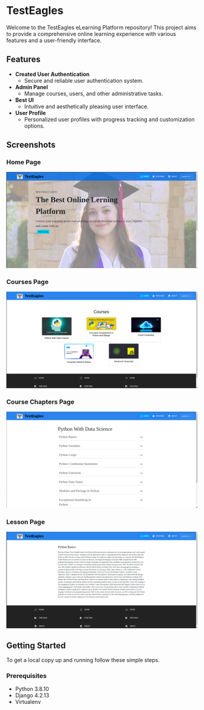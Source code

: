 # TestEagles

Welcome to the TestEagles eLearning Platform repository! This project aims to provide a comprehensive online learning experience with various features and a user-friendly interface.

## Features

- **Created User Authentication**
  - Secure and reliable user authentication system.
- **Admin Panel**
  - Manage courses, users, and other administrative tasks.
- **Best UI**
  - Intuitive and aesthetically pleasing user interface.
- **User Profile**
  - Personalized user profiles with progress tracking and customization options.

## Screenshots

### Home Page
![Home Page](courses/static/Images/homePage.png)

### Courses Page
![Courses Page](courses/static/Images/coursePage.png)

### Course Chapters Page
![Course Chapters Page](courses/static/Images/courseLessonPage.png)

### Lesson Page
![Lesson Page](courses/static/Images/LessonPage.png)

## Getting Started

To get a local copy up and running follow these simple steps.

### Prerequisites

- Python 3.8.10
- Django 4.2.13
- Virtualenv

